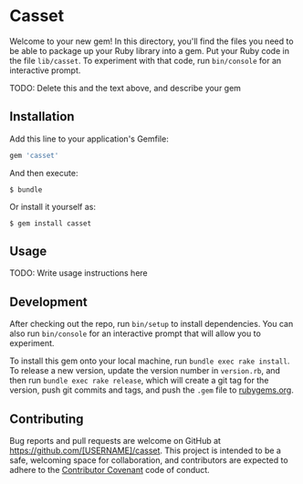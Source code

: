 # Casset

Welcome to your new gem! In this directory, you'll find the files you need to be able to package up your Ruby library into a gem. Put your Ruby code in the file `lib/casset`. To experiment with that code, run `bin/console` for an interactive prompt.

TODO: Delete this and the text above, and describe your gem

## Installation

Add this line to your application's Gemfile:

```ruby
gem 'casset'
```

And then execute:

    $ bundle

Or install it yourself as:

    $ gem install casset

## Usage

TODO: Write usage instructions here

## Development

After checking out the repo, run `bin/setup` to install dependencies. You can also run `bin/console` for an interactive prompt that will allow you to experiment.

To install this gem onto your local machine, run `bundle exec rake install`. To release a new version, update the version number in `version.rb`, and then run `bundle exec rake release`, which will create a git tag for the version, push git commits and tags, and push the `.gem` file to [rubygems.org](https://rubygems.org).

## Contributing

Bug reports and pull requests are welcome on GitHub at https://github.com/[USERNAME]/casset. This project is intended to be a safe, welcoming space for collaboration, and contributors are expected to adhere to the [Contributor Covenant](http://contributor-covenant.org) code of conduct.

